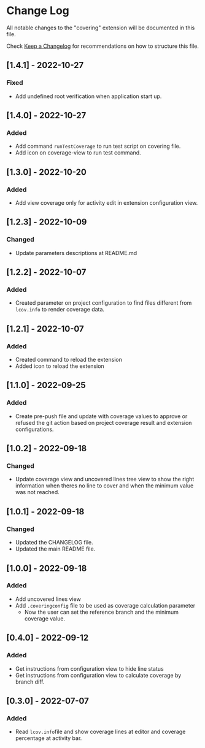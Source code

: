 # Change Log

All notable changes to the "covering" extension will be documented in this file.

Check [Keep a Changelog](http://keepachangelog.com/) for recommendations on how to structure this file.

## [1.4.1] - 2022-10-27

### Fixed

- Add undefined root verification when application start up.

## [1.4.0] - 2022-10-27

### Added

- Add command `runTestCoverage` to run test script on covering file.
- Add icon on coverage-view to run test command.

## [1.3.0] - 2022-10-20

### Added

- Add view coverage only for activity edit in extension configuration view.

## [1.2.3] - 2022-10-09

### Changed

- Update parameters descriptions at README.md

## [1.2.2] - 2022-10-07

### Added

- Created parameter on project configuration to find files different from `lcov.info` to render coverage data.

## [1.2.1] - 2022-10-07

### Added

- Created command to reload the extension
- Added icon to reload the extension

## [1.1.0] - 2022-09-25

### Added

- Create pre-push file and update with coverage values to approve or refused the git action based on project coverage result and extension configurations.

## [1.0.2] - 2022-09-18

### Changed

- Update coverage view and uncovered lines tree view to show the right information when theres no line to cover and when the minimum value was not reached.

## [1.0.1] - 2022-09-18

### Changed

- Updated the CHANGELOG file.
- Updated the main README file.

## [1.0.0] - 2022-09-18

### Added

- Add uncovered lines view
- Add `.coveringconfig` file to be used as coverage calculation parameter
  - Now the user can set the reference branch and the minimum coverage value.

## [0.4.0] - 2022-09-12

### Added

- Get instructions from configuration view to hide line status
- Get instructions from configuration view to calculate coverage by branch diff.

## [0.3.0] - 2022-07-07

### Added

- Read `lcov.info`file and show coverage lines at editor and coverage percentage at activity bar.
